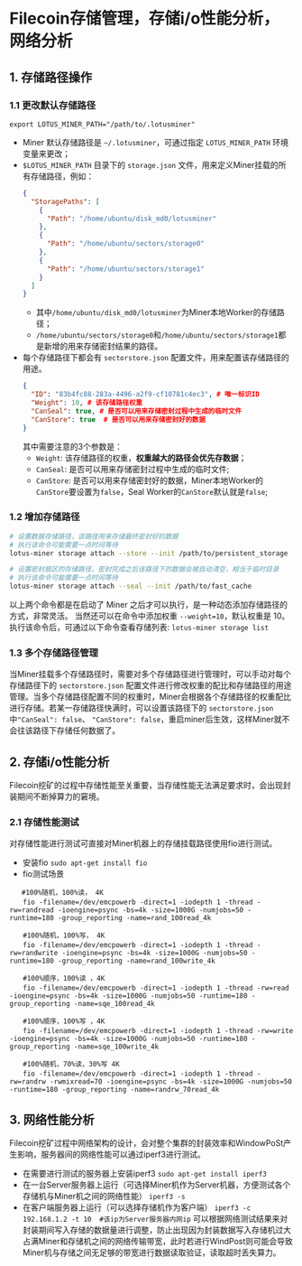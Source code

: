 # Filecoin存储管理，存储i/o性能分析，网络分析
## 1. 存储路径操作
### 1.1  更改默认存储路径
`export LOTUS_MINER_PATH="/path/to/.lotusminer"`
- Miner 默认存储路径是 `~/.lotusminer`，可通过指定 `LOTUS_MINER_PATH` 环境变量来更改；
- `$LOTUS_MINER_PATH` 目录下的 `storage.json` 文件，用来定义Miner挂载的所有存储路径，例如：
  ```json
  {
    "StoragePaths": [
      {
        "Path": "/home/ubuntu/disk_md0/lotusminer"
      },
      {
        "Path": "/home/ubuntu/sectors/storage0"
      },
      {
        "Path": "/home/ubuntu/sectors/storage1"
      }
    ]
  }
  ```
  - 其中`/home/ubuntu/disk_md0/lotusminer`为Miner本地Worker的存储路径；
  - `/home/ubuntu/sectors/storage0`和`/home/ubuntu/sectors/storage1`都是新增的用来存储密封结果的路径。
- 每个存储路径下都会有 `sectorstore.json` 配置文件，用来配置该存储路径的用途。
  ```json
  {
    "ID": "83b4fc88-283a-4496-a2f9-cf10781c4ec3", # 唯一标识ID
    "Weight": 10, # 该存储路径权重
    "CanSeal": true, # 是否可以用来存储密封过程中生成的临时文件
    "CanStore": true  # 是否可以用来存储密封好的数据
  }
  ```
  其中需要注意的3个参数是：
  - `Weight`: 该存储路径的权重，**权重越大的路径会优先存数据**；
  - `CanSeal`: 是否可以用来存储密封过程中生成的临时文件;
  - `CanStore`: 是否可以用来存储密封好的数据，Miner本地Worker的`CanStore`要设置为`false`，Seal Worker的`CanStore`默认就是`false`;

### 1.2 增加存储路径
```sh
# 设置数据存储路径，该路径用来存储最终密封好的数据
# 执行该命令可能需要一点时间等待
lotus-miner storage attach --store --init /path/to/persistent_storage

# 设置密封扇区的存储路径，密封完成之后该路径下的数据会被自动清空，相当于临时目录
# 执行该命令可能需要一点时间等待
lotus-miner storage attach --seal --init /path/to/fast_cache
```
以上两个命令都是在启动了 Miner 之后才可以执行，是一种动态添加存储路径的方式，非常灵活。 当然还可以在命令中添加权重 `--weight=10`，默认权重是 10。 执行该命令后，可通过以下命令查看存储列表:
`lotus-miner storage list`

### 1.3 多个存储路径管理
当Miner挂载多个存储路径时，需要对多个存储路径进行管理时，可以手动对每个存储路径下的 `sectorstore.json` 配置文件进行修改权重的配比和存储路径的用途管理。当多个存储路径配置不同的权重时，Miner会根据各个存储路径的权重配比进行存储。若某一存储路径快满时，可以设置该路径下的 `sectorstore.json` 中`"CanSeal": false`、 `"CanStore": false`，重启miner后生效，这样Miner就不会往该路径下存储任何数据了。

## 2. 存储i/o性能分析
Filecoin挖矿的过程中存储性能至关重要，当存储性能无法满足要求时，会出现封装期间不断掉算力的窘境。
### 2.1 存储性能测试
对存储性能进行测试可直接对Miner机器上的存储挂载路径使用fio进行测试。
- 安装fio
`sudo apt-get install fio`
- fio测试场景
```
   #100%随机，100%读， 4K
　　fio -filename=/dev/emcpowerb -direct=1 -iodepth 1 -thread -rw=randread -ioengine=psync -bs=4k -size=1000G -numjobs=50 -runtime=180 -group_reporting -name=rand_100read_4k

　　#100%随机，100%写， 4K
　　fio -filename=/dev/emcpowerb -direct=1 -iodepth 1 -thread -rw=randwrite -ioengine=psync -bs=4k -size=1000G -numjobs=50 -runtime=180 -group_reporting -name=rand_100write_4k

　　#100%顺序，100%读 ，4K
　　fio -filename=/dev/emcpowerb -direct=1 -iodepth 1 -thread -rw=read -ioengine=psync -bs=4k -size=1000G -numjobs=50 -runtime=180 -group_reporting -name=sqe_100read_4k

　　#100%顺序，100%写 ，4K
　　fio -filename=/dev/emcpowerb -direct=1 -iodepth 1 -thread -rw=write -ioengine=psync -bs=4k -size=1000G -numjobs=50 -runtime=180 -group_reporting -name=sqe_100write_4k

　　#100%随机，70%读，30%写 4K
　　fio -filename=/dev/emcpowerb -direct=1 -iodepth 1 -thread -rw=randrw -rwmixread=70 -ioengine=psync -bs=4k -size=1000G -numjobs=50 -runtime=180 -group_reporting -name=randrw_70read_4k
```
## 3. 网络性能分析
Filecoin挖矿过程中网络架构的设计，会对整个集群的封装效率和WindowPoSt产生影响，服务器间的网络性能可以通过iperf3进行测试。
- 在需要进行测试的服务器上安装iperf3
`sudo apt-get install iperf3`
- 在一台Server服务器上运行（可选择Miner机作为Server机器，方便测试各个存储机与Miner机之间的网络性能）
`iperf3 -s`
- 在客户端服务器上运行（可以选择存储机作为客户端）
`iperf3 -c 192.168.1.2 -t 10  #该ip为Server服务器内网ip`
可以根据网络测试结果来对封装期间写入存储的数据量进行调整，防止出现因为封装数据写入存储机过大占满Miner和存储机之间的网络传输带宽，此时若进行WindPost则可能会导致Miner机与存储之间无足够的带宽进行数据读取验证，读取超时丢失算力。